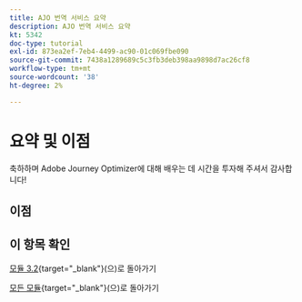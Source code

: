 ```yaml
---
title: AJO 번역 서비스 요약
description: AJO 번역 서비스 요약
kt: 5342
doc-type: tutorial
exl-id: 873ea2ef-7eb4-4499-ac90-01c069fbe090
source-git-commit: 7438a1289689c5c3fb3deb398aa9898d7ac26cf8
workflow-type: tm+mt
source-wordcount: '38'
ht-degree: 2%

---
```


# 요약 및 이점

축하하며 Adobe Journey Optimizer에 대해 배우는 데 시간을 투자해 주셔서 감사합니다!

## 이점

## 이 항목 확인

[모듈 3.2](./ajotranslationsvcs.md){target="_blank"}(으)로 돌아가기

[모든 모듈](./../../../overview.md){target="_blank"}(으)로 돌아가기
